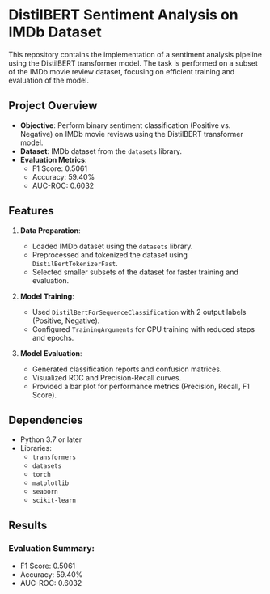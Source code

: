 # DistilBERT Sentiment Analysis on IMDb Dataset

This repository contains the implementation of a sentiment analysis pipeline using the DistilBERT transformer model. The task is performed on a subset of the IMDb movie review dataset, focusing on efficient training and evaluation of the model.

## **Project Overview**
- **Objective**: Perform binary sentiment classification (Positive vs. Negative) on IMDb movie reviews using the DistilBERT transformer model.
- **Dataset**: IMDb dataset from the `datasets` library.
- **Evaluation Metrics**:
  - F1 Score: 0.5061
  - Accuracy: 59.40%
  - AUC-ROC: 0.6032

## **Features**
1. **Data Preparation**:
   - Loaded IMDb dataset using the `datasets` library.
   - Preprocessed and tokenized the dataset using `DistilBertTokenizerFast`.
   - Selected smaller subsets of the dataset for faster training and evaluation.
   
2. **Model Training**:
   - Used `DistilBertForSequenceClassification` with 2 output labels (Positive, Negative).
   - Configured `TrainingArguments` for CPU training with reduced steps and epochs.

3. **Model Evaluation**:
   - Generated classification reports and confusion matrices.
   - Visualized ROC and Precision-Recall curves.
   - Provided a bar plot for performance metrics (Precision, Recall, F1 Score).

## **Dependencies**
- Python 3.7 or later
- Libraries:
  - `transformers`
  - `datasets`
  - `torch`
  - `matplotlib`
  - `seaborn`
  - `scikit-learn`

## Results

### Evaluation Summary:

- F1 Score: 0.5061
- Accuracy: 59.40%
- AUC-ROC: 0.6032

